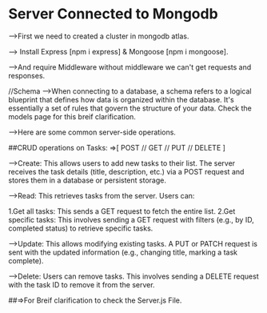 # Server Connected to Mongodb

-->First we need to created a cluster in mongodb atlas.

-->  Install Express [npm i express] & Mongoose [npm i mongoose].

-->And require Middleware without middleware we can't get requests and responses.

//Schema
-->When connecting to a database, a schema refers to a logical blueprint that defines how data is organized within the database. It's essentially a set of rules that govern the structure of your data.
Check the models page for this breif clarification.

-->Here are some common server-side operations.

##CRUD operations on Tasks: =>[ POST // GET // PUT // DELETE ]

 -->Create: This allows users to add new tasks to their list. The server receives the task details (title, description, etc.) via a POST request and stores them in a database or persistent storage.

 -->Read: This retrieves tasks from the server. Users can:
 
1.Get all tasks: This sends a GET request to fetch the entire list.
2.Get specific tasks: This involves sending a GET request with filters (e.g., by ID, completed status) to retrieve specific tasks.

-->Update: This allows modifying existing tasks. A PUT or PATCH request is sent with the updated information (e.g., changing title, marking a task complete).

-->Delete: Users can remove tasks. This involves sending a DELETE request with the task ID to remove it from the server.

##=>For Breif clarification to check the Server.js File.




